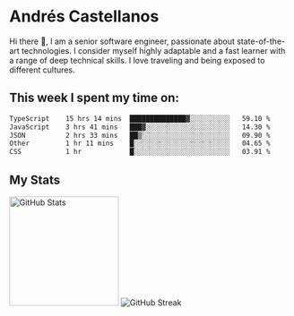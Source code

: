 # Andrés Castellanos

Hi there 👋, I am a senior software engineer, passionate about state-of-the-art technologies. I consider myself highly adaptable and a fast learner with a range of deep technical skills. I love traveling and being exposed to different cultures.

## This week I spent my time on:

<!--START_SECTION:waka-->

```txt
TypeScript    15 hrs 14 mins  ██████████████▓░░░░░░░░░░   59.10 %
JavaScript    3 hrs 41 mins   ███▓░░░░░░░░░░░░░░░░░░░░░   14.30 %
JSON          2 hrs 33 mins   ██▒░░░░░░░░░░░░░░░░░░░░░░   09.90 %
Other         1 hr 11 mins    █░░░░░░░░░░░░░░░░░░░░░░░░   04.65 %
CSS           1 hr            █░░░░░░░░░░░░░░░░░░░░░░░░   03.91 %
```

<!--END_SECTION:waka-->

## My Stats

<img height="195" src="https://github-readme-stats.vercel.app/api?username=andrescv&show_icons=true&theme=onedark&hide_border=true&card_width=495" alt="GitHub Stats" />

<img src="https://streak-stats.demolab.com?user=andrescv&theme=one-dark-pro&hide_border=true" alt="GitHub Streak" />
